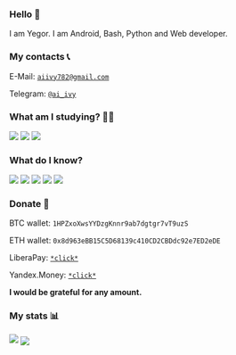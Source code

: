 ### Hello 👋
I am Yegor. I am Android, Bash, Python and Web developer.

### My contacts 📞
E-Mail: <a href="mailto:aiivy782@gmail.com">`aiivy782@gmail.com`</a>

Telegram: <a href="https://t.me/ai_ivy">`@ai_ivy`</a>

### What am I studying? 👨‍💻

<img src="https://img.shields.io/badge/-JavaScript-f7df1d?style=flat-square" /> <img src="https://img.shields.io/badge/-C-0080cd?style=flat-square" /> <img src="https://img.shields.io/badge/-Ruby-ed1b24?style=flat-square" />

### What do I know?

<img src="https://img.shields.io/badge/-Python-366b96?style=flat-square" /> <img src="https://img.shields.io/badge/-HTML-F16528?style=flat-square" /> <img src="https://img.shields.io/badge/-CSS-2A65F1?style=flat-square" /> <img src="https://img.shields.io/badge/-Bash Script-293036?style=flat-square" /> <img src="https://img.shields.io/badge/-C Sharp-8A2BE2?style=flat-square" />

### Donate 🍩

BTC wallet: ```1HPZxoXwsYYDzgKnnr9ab7dgtgr7vT9uzS```

ETH wallet: ```0x8d963eBB15C5D68139c410CD2CBDdc92e7ED2eDE```

LiberaPay: <a href="https://liberapay.com/AIIVY/">`*click*`</a>

Yandex.Money: <a href="https://money.yandex.ru/to/410018066862883">`*click*`</a>

**I would be grateful for any amount.**

### My stats 📊

<img src="https://github-readme-stats.vercel.app/api?username=aiivy782&show_icons=true&count_private=true">
<img src="https://gpvc.arturio.dev/aiivy782" align="center" />
